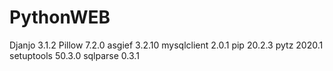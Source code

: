 # PythonWEB
Djanjo 3.1.2
Pillow 7.2.0
asgief 3.2.10
mysqlclient 2.0.1
pip 20.2.3
pytz 2020.1
setuptools 50.3.0
sqlparse 0.3.1
